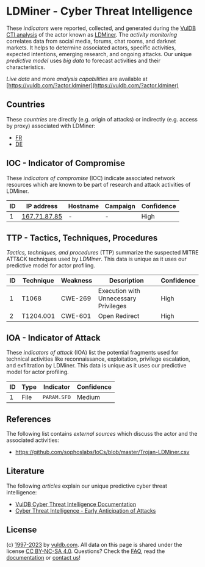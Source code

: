 # LDMiner - Cyber Threat Intelligence

These _indicators_ were reported, collected, and generated during the [VulDB CTI analysis](https://vuldb.com/?kb.cti) of the actor known as [LDMiner](https://vuldb.com/?actor.ldminer). The _activity monitoring_ correlates data from social media, forums, chat rooms, and darknet markets. It helps to determine associated actors, specific activities, expected intentions, emerging research, and ongoing attacks. Our unique _predictive model_ uses _big data_ to forecast activities and their characteristics.

_Live data_ and more _analysis capabilities_ are available at [https://vuldb.com/?actor.ldminer](https://vuldb.com/?actor.ldminer)

## Countries

These _countries_ are directly (e.g. origin of attacks) or indirectly (e.g. access by proxy) associated with LDMiner:

* [FR](https://vuldb.com/?country.fr)
* [DE](https://vuldb.com/?country.de)

## IOC - Indicator of Compromise

These _indicators of compromise_ (IOC) indicate associated network resources which are known to be part of research and attack activities of LDMiner.

ID | IP address | Hostname | Campaign | Confidence
-- | ---------- | -------- | -------- | ----------
1 | [167.71.87.85](https://vuldb.com/?ip.167.71.87.85) | - | - | High

## TTP - Tactics, Techniques, Procedures

_Tactics, techniques, and procedures_ (TTP) summarize the suspected MITRE ATT&CK techniques used by _LDMiner_. This data is unique as it uses our predictive model for actor profiling.

ID | Technique | Weakness | Description | Confidence
-- | --------- | -------- | ----------- | ----------
1 | T1068 | CWE-269 | Execution with Unnecessary Privileges | High
2 | T1204.001 | CWE-601 | Open Redirect | High

## IOA - Indicator of Attack

These _indicators of attack_ (IOA) list the potential fragments used for technical activities like reconnaissance, exploitation, privilege escalation, and exfiltration by LDMiner. This data is unique as it uses our predictive model for actor profiling.

ID | Type | Indicator | Confidence
-- | ---- | --------- | ----------
1 | File | `PARAM.SFO` | Medium

## References

The following list contains _external sources_ which discuss the actor and the associated activities:

* https://github.com/sophoslabs/IoCs/blob/master/Trojan-LDMiner.csv

## Literature

The following _articles_ explain our unique predictive cyber threat intelligence:

* [VulDB Cyber Threat Intelligence Documentation](https://vuldb.com/?kb.cti)
* [Cyber Threat Intelligence - Early Anticipation of Attacks](https://www.scip.ch/en/?labs.20201022)

## License

(c) [1997-2023](https://vuldb.com/?kb.changelog) by [vuldb.com](https://vuldb.com/?kb.about). All data on this page is shared under the license [CC BY-NC-SA 4.0](https://creativecommons.org/licenses/by-nc-sa/4.0/). Questions? Check the [FAQ](https://vuldb.com/?kb.faq), read the [documentation](https://vuldb.com/?kb) or [contact us](https://vuldb.com/?contact)!

